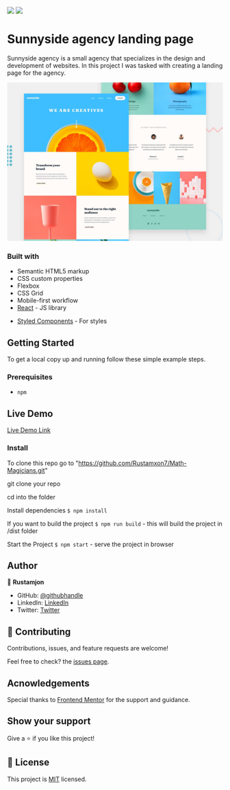 ![](https://img.shields.io/badge/Frontend-Mentor-yellowgreen)
![](https://img.shields.io/badge/Self_Employed-blue)

# Sunnyside agency landing page

Sunnyside agency is a small agency that specializes in the design and development of websites. In this project I was tasked with creating a landing page for the agency.

![](src/images/desktop-preview.jpg)

### Built with

- Semantic HTML5 markup
- CSS custom properties
- Flexbox
- CSS Grid
- Mobile-first workflow
- [React](https://reactjs.org/) - JS library
<!-- - [Next.js](https://nextjs.org/) - React framework -->
- [Styled Components](https://styled-components.com/) - For styles

## Getting Started

To get a local copy up and running follow these simple example steps.

### Prerequisites

- `npm`

## Live Demo

[Live Demo Link](https://tender-northcutt-00eb76.netlify.app/)

### Install

To clone this repo go to "https://github.com/Rustamxon7/Math-Magicians.git"

git clone your repo

cd into the folder

Install dependencies `$ npm install`

If you want to build the project `$ npm run build` - this will build the project in /dist folder

Start the Project `$ npm start` - serve the project in browser

## Author

👤 **Rustamjon**

- GitHub: [@githubhandle](https://github.com/Rustamxon7)
- LinkedIn: [LinkedIn](https://www.linkedin.com/in/rustamjon-tolipov-6a831020b)
- Twitter: [Twitter](https://twitter.com/rustamxon7777)

## 🤝 Contributing

Contributions, issues, and feature requests are welcome!

Feel free to check? the [issues page]().

## Acnowledgements

Special thanks to [Frontend Mentor](https://frontendmentor.com/) for the support and guidance.

## Show your support

Give a ⭐️ if you like this project!

## 📝 License

This project is [MIT](./MIT.md) licensed.
